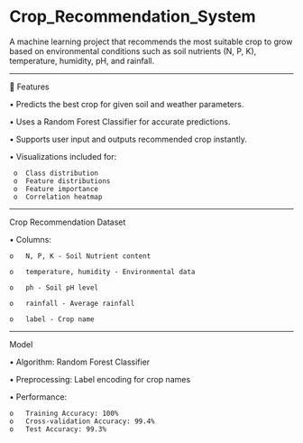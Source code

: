 # Crop_Recommendation_System
A machine learning project that recommends the most suitable crop to grow based on environmental conditions such as soil nutrients (N, P, K), temperature, humidity, pH, and rainfall.
________________________________________
📌 Features

•	Predicts the best crop for given soil and weather parameters.

•	Uses a Random Forest Classifier for accurate predictions.

•	Supports user input and outputs recommended crop instantly.

•	Visualizations included for:

     o	Class distribution
     o	Feature distributions
     o	Feature importance
     o	Correlation heatmap
________________________________________
Crop Recommendation Dataset

•	Columns:

    o	N, P, K - Soil Nutrient content

    o	temperature, humidity - Environmental data

    o	ph - Soil pH level

    o	rainfall - Average rainfall

    o	label - Crop name
________________________________________
Model

•	Algorithm: Random Forest Classifier

•	Preprocessing: Label encoding for crop names

•	Performance:

    o	Training Accuracy: 100%
    o	Cross-validation Accuracy: 99.4%
    o	Test Accuracy: 99.3%

